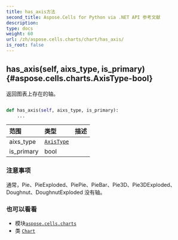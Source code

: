 ```yaml
---
title: has_axis方法
second_title: Aspose.Cells for Python via .NET API 参考文献
description:
type: docs
weight: 60
url: /zh/aspose.cells.charts/chart/has_axis/
is_root: false
---
```

##  has_axis(self, aixs_type, is_primary) {#aspose.cells.charts.AxisType-bool}
返回图表上存在的轴。



```python

def has_axis(self, aixs_type, is_primary):
    ...
```


|范围|类型|描述|
| :- | :- | :- |
| aixs_type | [`AxisType`](/cells/python-net/zh/aspose.cells.charts/axistype) |  |
| is_primary | bool |  |
### 注意事项

通常，Pie、PieExploded、PiePie、PieBar、Pie3D、Pie3DExploded、Doughnut、DoughnutExploded 没有轴。


### 也可以看看

* 模块[`aspose.cells.charts`](../../)
* 类 [`Chart`](/cells/python-net/zh/aspose.cells.charts/chart)
